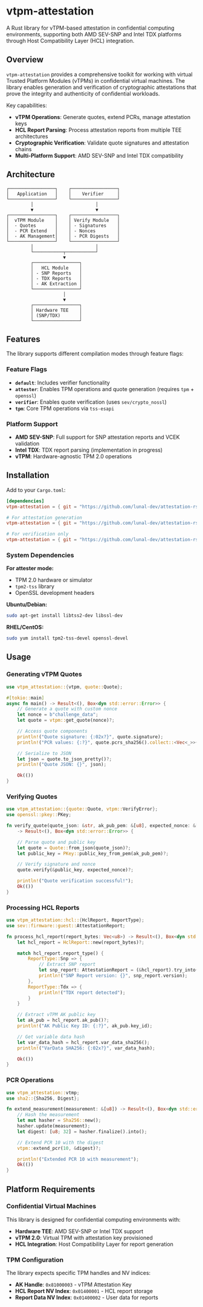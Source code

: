 # vtpm-attestation

A Rust library for vTPM-based attestation in confidential computing environments, supporting both AMD SEV-SNP and Intel TDX platforms through Host Compatibility Layer (HCL) integration.

## Overview

`vtpm-attestation` provides a comprehensive toolkit for working with virtual Trusted Platform Modules (vTPMs) in confidential virtual machines. The library enables generation and verification of cryptographic attestations that prove the integrity and authenticity of confidential workloads.

Key capabilities:
- **vTPM Operations**: Generate quotes, extend PCRs, manage attestation keys
- **HCL Report Parsing**: Process attestation reports from multiple TEE architectures
- **Cryptographic Verification**: Validate quote signatures and attestation chains
- **Multi-Platform Support**: AMD SEV-SNP and Intel TDX compatibility

## Architecture

```
┌─────────────────┐    ┌─────────────────┐
│   Application   │    │    Verifier     │
└─────────────────┘    └─────────────────┘
         │                       │
         ▼                       ▼
┌─────────────────┐    ┌─────────────────┐
│  vTPM Module    │    │ Verify Module   │
│  - Quotes       │    │ - Signatures    │
│  - PCR Extend   │    │ - Nonces        │
│  - AK Management│    │ - PCR Digests   │
└─────────────────┘    └─────────────────┘
         │                       │
         └───────────┬───────────┘
                     ▼
         ┌─────────────────┐
         │   HCL Module    │
         │ - SNP Reports   │
         │ - TDX Reports   │
         │ - AK Extraction │
         └─────────────────┘
                     │
                     ▼
         ┌─────────────────┐
         │ Hardware TEE    │
         │ (SNP/TDX)       │
         └─────────────────┘
```

## Features

The library supports different compilation modes through feature flags:

### Feature Flags

- **`default`**: Includes verifier functionality
- **`attester`**: Enables TPM operations and quote generation (requires `tpm` + `openssl`)
- **`verifier`**: Enables quote verification (uses `sev/crypto_nossl`)
- **`tpm`**: Core TPM operations via `tss-esapi`

### Platform Support

- **AMD SEV-SNP**: Full support for SNP attestation reports and VCEK validation
- **Intel TDX**: TDX report parsing (implementation in progress)
- **vTPM**: Hardware-agnostic TPM 2.0 operations

## Installation

Add to your `Cargo.toml`:

```toml
[dependencies]
vtpm-attestation = { git = "https://github.com/lunal-dev/attestation-rs.git" }

# For attestation generation
vtpm-attestation = { git = "https://github.com/lunal-dev/attestation-rs.git", features = ["attestation"] }

# For verification only
vtpm-attestation = { git = "https://github.com/lunal-dev/attestation-rs.git", features = ["verifier"] }
```

### System Dependencies

**For attester mode:**
- TPM 2.0 hardware or simulator
- `tpm2-tss` library
- OpenSSL development headers

**Ubuntu/Debian:**
```bash
sudo apt-get install libtss2-dev libssl-dev
```

**RHEL/CentOS:**
```bash
sudo yum install tpm2-tss-devel openssl-devel
```

## Usage

### Generating vTPM Quotes

```rust
use vtpm_attestation::{vtpm, quote::Quote};

#[tokio::main]
async fn main() -> Result<(), Box<dyn std::error::Error>> {
    // Generate a quote with custom nonce
    let nonce = b"challenge_data";
    let quote = vtpm::get_quote(nonce)?;

    // Access quote components
    println!("Quote signature: {:02x?}", quote.signature);
    println!("PCR values: {:?}", quote.pcrs_sha256().collect::<Vec<_>>());

    // Serialize to JSON
    let json = quote.to_json_pretty()?;
    println!("Quote JSON: {}", json);

    Ok(())
}
```

### Verifying Quotes

```rust
use vtpm_attestation::{quote::Quote, vtpm::VerifyError};
use openssl::pkey::PKey;

fn verify_quote(quote_json: &str, ak_pub_pem: &[u8], expected_nonce: &[u8])
    -> Result<(), Box<dyn std::error::Error>> {

    // Parse quote and public key
    let quote = Quote::from_json(quote_json)?;
    let public_key = PKey::public_key_from_pem(ak_pub_pem)?;

    // Verify signature and nonce
    quote.verify(&public_key, expected_nonce)?;

    println!("Quote verification successful!");
    Ok(())
}
```

### Processing HCL Reports

```rust
use vtpm_attestation::hcl::{HclReport, ReportType};
use sev::firmware::guest::AttestationReport;

fn process_hcl_report(report_bytes: Vec<u8>) -> Result<(), Box<dyn std::error::Error>> {
    let hcl_report = HclReport::new(report_bytes)?;

    match hcl_report.report_type() {
        ReportType::Snp => {
            // Extract SNP report
            let snp_report: AttestationReport = (&hcl_report).try_into()?;
            println!("SNP Report version: {}", snp_report.version);
        },
        ReportType::Tdx => {
            println!("TDX report detected");
        }
    }

    // Extract vTPM AK public key
    let ak_pub = hcl_report.ak_pub()?;
    println!("AK Public Key ID: {:?}", ak_pub.key_id);

    // Get variable data hash
    let var_data_hash = hcl_report.var_data_sha256();
    println!("VarData SHA256: {:02x?}", var_data_hash);

    Ok(())
}
```

### PCR Operations

```rust
use vtpm_attestation::vtmp;
use sha2::{Sha256, Digest};

fn extend_measurement(measurement: &[u8]) -> Result<(), Box<dyn std::error::Error>> {
    // Hash the measurement
    let mut hasher = Sha256::new();
    hasher.update(measurement);
    let digest: [u8; 32] = hasher.finalize().into();

    // Extend PCR 10 with the digest
    vtpm::extend_pcr(10, &digest)?;

    println!("Extended PCR 10 with measurement");
    Ok(())
}
```

## Platform Requirements

### Confidential Virtual Machines

This library is designed for confidential computing environments with:

- **Hardware TEE**: AMD SEV-SNP or Intel TDX support
- **vTPM 2.0**: Virtual TPM with attestation key provisioned
- **HCL Integration**: Host Compatibility Layer for report generation

### TPM Configuration

The library expects specific TPM handles and NV indices:

- **AK Handle**: `0x81000003` - vTPM Attestation Key
- **HCL Report NV Index**: `0x01400001` - HCL report storage
- **Report Data NV Index**: `0x01400002` - User data for reports
